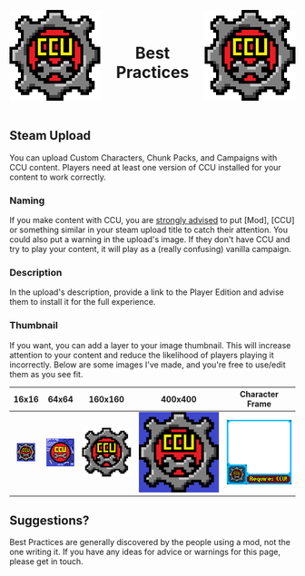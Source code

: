 ﻿<p align="left">
<img src="../Images/CCU_160x160.png" alt="CCU Logo" align="left">
<img src="../Images/CCU_160x160.png" alt="Yeah there are two, so what" align="right">
</p>

<h1 align="center">
<br>
Best Practices
</h1>
<br><br>

##			Steam Upload
You can upload Custom Characters, Chunk Packs, and Campaigns with CCU content. Players need at least one version of CCU installed for your content to work correctly. 

###				Naming
If you make content with CCU, you are <u>strongly advised</u> to put [Mod], [CCU] or something similar in your steam upload title to catch their attention. You could also put a warning in the upload's image. If they don't have CCU and try to play your content, it will play as a (really confusing) vanilla campaign.

###				Description
In the upload's description, provide a link to the Player Edition and advise them to install it for the full experience.

###				Thumbnail
If you want, you can add a layer to your image thumbnail. This will increase attention to your content and reduce the likelihood of players playing it incorrectly. Below are some images I've made, and you're free to use/edit them as you see fit.

|16x16  |64x64  |160x160  |400x400  |Character Frame  |
|:-----:|:-----:|:-------:|:-------:|:---------------:|
|<img src="../Images/CCU_16x16.png">|<img src="../Images/CCU_64x64.png">|<img src="../Images/CCU_160x160.png">|<img src="../Images/CCU_Blue.png">|<img src="../Images/CharacterFrame.png">

##			Suggestions?
Best Practices are generally discovered by the people using a mod, not the one writing it. If you have any ideas for advice or warnings for this page, please get in touch.
